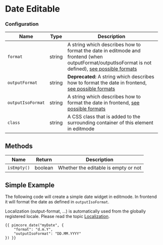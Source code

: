 # Date Editable

### Configuration

| Name                | Type   | Description                                                                                                                                                                                |
|---------------------|--------|--------------------------------------------------------------------------------------------------------------------------------------------------------------------------------------------|
| `format`            | string | A string which describes how to format the date in editmode and frontend (when outputFormat/outputIsoFormat is not defined), [see possible formats](https://docs.sencha.com/extjs/7.0.0/modern/Ext.Date.html)                                                                |
| `outputFormat`      | string | **Deprecated:** A string which describes how to format the date in frontend, [see possible formats](https://www.php.net/manual/en/function.strftime.php#refsect1-function.strftime-parameters) |
| `outputIsoFormat`   | string | A string which describes how to format the date in frontend, [see possible formats](https://carbon.nesbot.com/docs/#iso-format-available-replacements)                                     |
| `class`             | string | A CSS class that is added to the surrounding container of this element in editmode                                                                                                         |

## Methods

| Name          | Return    | Description                                                            |
|---------------|-----------|------------------------------------------------------------------------|
| `isEmpty()`   | boolean   | Whether the editable is empty or not                                   |


## Simple Example

The following code will create a simple date widget in editmode. 
In frontend it will format the date as defined in `outputIsoFormat`.

Localization (output-format, ...) is automatically used from the globally registered locale.
Please read the topic [Localization](../../06_Multi_Language_i18n/README.md).

```twig
{{ pimcore_date("myDate", {
    "format": "d.m.Y",
    "outputIsoFormat": "DD.MM.YYYY"
}) }}
```
